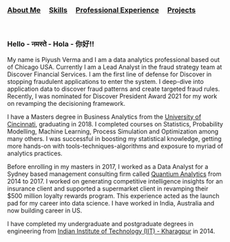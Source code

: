 <br />


### [About Me](https://vermaph.github.io/)&nbsp; &nbsp; &nbsp;[Skills](./skills.html)&nbsp; &nbsp; &nbsp;[Professional Experience](./experience.html)&nbsp; &nbsp; &nbsp;[Projects](./projects.html)<br />

<br />

### Hello - नमस्ते - Hola - 你好!! 

My name is Piyush Verma and I am a data analytics professional based out of Chicago USA. Currently I am a Lead Analyst in the fraud strategy team at Discover Financial Services. I am the first line of defense for Discover in stopping fraudulent applications to enter the system. I deep-dive into application data to discover fraud patterns and create targeted fraud rules. Recently, I was nominated for Discover President Award 2021 for my work on revamping the decisioning framework.

I have a Masters degree in Business Analytics from the [University of Cincinnati](http://business.uc.edu/), graduating in 2018. I completed courses on Statistics, Probability Modelling, Machine Learning, Process Simulation and Optimization among many others. I was successful in boosting my statistical knowledge, getting more hands-on with tools-techniques-algorithms and exposure to myriad of analytics practices. 

Before enrolling in my masters in 2017, I worked as a Data Analyst for a Sydney based management consulting firm called [Quantium Analytics](https://www.quantium.com/) from 2014 to 2017. I worked on generating competitive intelligence insights for an insurance client and supported a supermarket client in revamping their $500 million loyalty rewards program. This experience acted as the launch pad for my career into data science. I have worked in India, Australia and now building career in US. 

I have completed my undergraduate and postgraduate degrees in engineering from [Indian Institute of Technology (IIT) - Kharagpur](http://www.iitkgp.ac.in/) in 2014.





